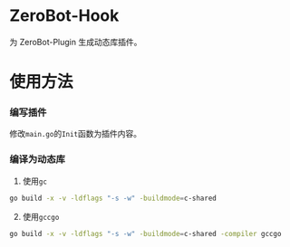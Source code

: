 # ZeroBot-Hook
为 ZeroBot-Plugin 生成动态库插件。

# 使用方法
### 编写插件
修改`main.go`的`Init`函数为插件内容。
### 编译为动态库
1. 使用`gc`
```bash
go build -x -v -ldflags "-s -w" -buildmode=c-shared
```
2. 使用`gccgo`
```bash
go build -x -v -ldflags "-s -w" -buildmode=c-shared -compiler gccgo
```